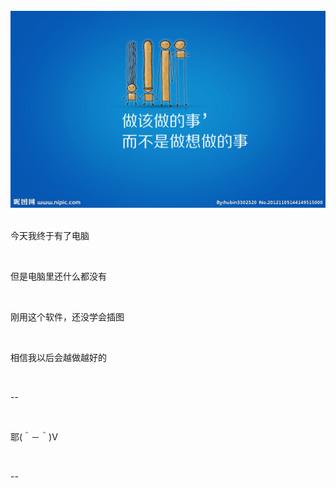 <!DOCTYPE html>
<html lang="en">
<head>
  <meta charset="utf-8">
  <title>这是我做的第一个能网上浏览的网页</title>
</head>
<body>
 <img src="ac75323d6b6de243-8710730cbc6c15c4-b8d761e32dde3f775f82048f51a16d5c.jpg"/>
  <p>今天我终于有了电脑</p>
  <p>但是电脑里还什么都没有</p>
  <p>刚用这个软件，还没学会插图</p>
  <p>相信我以后会越做越好的</p>
  <p>--</p>
   <p>耶(＾－＾)V</p>
   <p>--</p>
</body>
</html>
